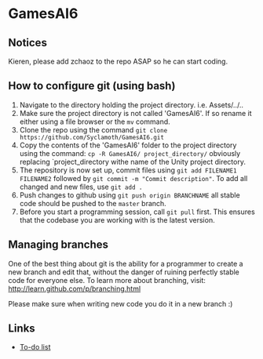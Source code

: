 GamesAI6
========

Notices
-------
Kieren, please add zchaoz to the repo ASAP so he can start coding.

How to configure git (using bash)
---------------------------------

1. Navigate to the directory holding the project directory. i.e. Assets/../..
2. Make sure the project directory is not called 'GamesAI6'. If so rename it either using a file browser or the `mv` command.
3. Clone the repo using the command `git clone https://github.com/Syclamoth/GamesAI6.git`
4. Copy the contents of the 'GamesAI6' folder to the project directory using the command: `cp -R GamesAI6/ project_directory/` obviously replacing `project_directory withe name of the Unity project directory.
5. The repository is now set up, commit files using `git add FILENAME1 FILENAME2` followed by `git commit -m "Commit description"`. To add all changed and new files, use `git add .`
6. Push changes to github using `git push origin BRANCHNAME` all stable code should be pushed to the `master` branch.
7. Before you start a programming session, call `git pull` first. This ensures that the codebase you are working with is the latest version.

Managing branches
-----------------

One of the best thing about git is the ability for a programmer to create a new branch and edit that, without the danger of ruining perfectly stable code for everyone else. To learn more about branching, visit: http://learn.github.com/p/branching.html

Please make sure when writing new code you do it in a new branch :)

Links
-----

* [To-do list](https://github.com/Syclamoth/GamesAI6/blob/master/TODO.md)
